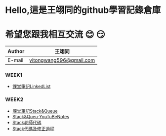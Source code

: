 Hello,這是王翊同的github學習記錄倉庫
==================
希望您跟我相互交流 :blush: :smirk:
=============================================


|Author|王翊同|
|---|---
|E-mail|yitongwang596@gmail.com

### WEEK1
* [課堂筆記LinkedList](/Linkedlist/LearningNote20190924.txt)

### WEEK2
* [課堂筆記Stack&Queue](/StackAndQueue/Stack&Queue.md)
* [Stack&Queu-YouTuBeNotes](/StackAndQueue/Stack&Queue-YouTuBeNotes.md)
* [Stack老師代碼](/StackAndQueue/Stack老師代碼.md)
* [Stack代碼及修正過程](/StackAndQueue/Stack代碼及修正過程.md)
